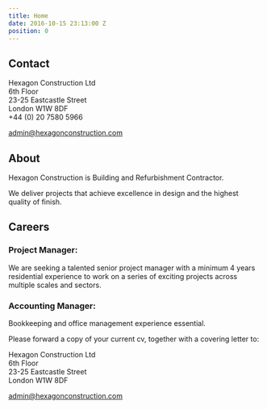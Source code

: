 ```yaml
---
title: Home
date: 2016-10-15 23:13:00 Z
position: 0
---
```


## Contact

Hexagon Construction Ltd<br/>
6th Floor <br/>
23-25 Eastcastle Street <br/>
London W1W 8DF<br/>
+44 (0) 20 7580 5966

[admin@hexagonconstruction.com](mailto:admin@hexagonconstruction.com)

## About

Hexagon Construction is Building and Refurbishment Contractor.

We deliver projects that achieve excellence in design and the highest quality of finish.

## Careers

### Project Manager:
We are seeking a talented senior project manager with a minimum 4 years residential experience to work on a series of exciting projects across multiple scales and sectors.

### Accounting Manager:
Bookkeeping and office management experience essential.

Please forward a copy of your current cv, together with a covering letter to:

Hexagon Construction Ltd <br/>
6th Floor <br/>
23-25 Eastcastle Street <br/>
London W1W 8DF

[admin@hexagonconstruction.com](mailto:admin@hexagonconstruction.com)
